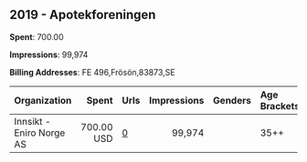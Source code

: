 ## 2019 - Apotekforeningen 
**Spent**: 700.00

**Impressions**: 99,974

**Billing Addresses**: FE 496,Frösön,83873,SE

|Organization|Spent|Urls|Impressions|Genders|Age Brackets|Country Codes|
|:---|---:|:---|---:|:---|:---|:---|
|Innsikt - Eniro Norge AS|700.00 USD|[0](https://www.snap.com/political-ads/asset/88d4f3b7181a5bb9036367efd756b5b3064d08e4777b93fdc38f029df32a51e5?mediaType=mp4)|99,974||35++|norway|
